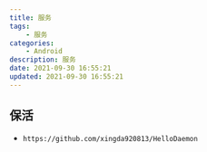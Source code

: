 ```yaml
---
title: 服务
tags: 
    - 服务
categories: 
    - Android
description: 服务
date: 2021-09-30 16:55:21
updated: 2021-09-30 16:55:21
---
```


## 保活

+ `https://github.com/xingda920813/HelloDaemon`
